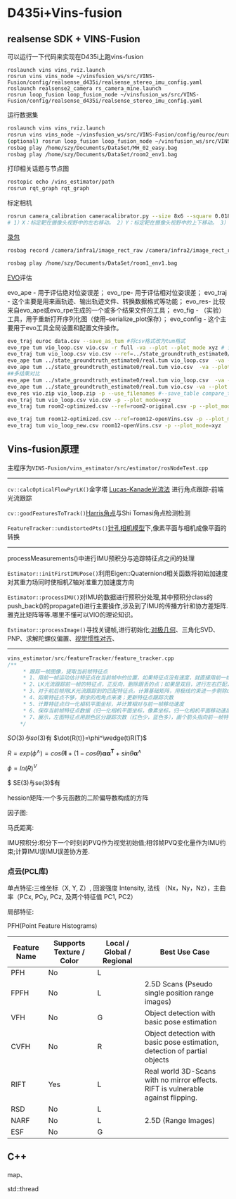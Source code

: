 # D435i+Vins-fusion

## realsense SDK + VINS-Fusion

可以运行一下代码来实现在D435i上跑vins-fusion

```ros
roslaunch vins vins_rviz.launch
rosrun vins vins_node ~/vinsfusion_ws/src/VINS-Fusion/config/realsense_d435i/realsense_stereo_imu_config.yaml
roslaunch realsense2_camera rs_camera_mine.launch
rosrun loop_fusion loop_fusion_node ~/vinsfusion_ws/src/VINS-Fusion/config/realsense_d435i/realsense_stereo_imu_config.yaml
```

运行数据集

```bash
roslaunch vins vins_rviz.launch
rosrun vins vins_node ~/vinsfusion_ws/src/VINS-Fusion/config/euroc/euroc_stereo_imu_config.yaml 
(optional) rosrun loop_fusion loop_fusion_node ~/vinsfusion_ws/src/VINS-Fusion/config/euroc/euroc_stereo_imu_config.yaml 
rosbag play /home/szy/Documents/DataSet/MH_02_easy.bag
rosbag play /home/szy/Documents/DataSet/room2_env1.bag
```

打印相关话题与节点图

```bash
rostopic echo /vins_estimator/path
rosrun rqt_graph rqt_graph
```

标定相机

```bash
rosrun camera_calibration cameracalibrator.py --size 8x6 --square 0.0188 image:=/camera/infra1/image_rect_raw
# 1）X：标定靶在摄像头视野中的左右移动。 2）Y：标定靶在摄像头视野中的上下移动。 3）Size：标定靶在摄像头视野中的前后移动。 4）Skew：标定靶在摄像头视野中的倾斜转动。
```

[录包](https://charon-cheung.github.io/2019/06/24/ROS/ROS%20Kinetic%E7%9F%A5%E8%AF%86/rosbag%E7%9A%84%E4%BD%BF%E7%94%A8/#rosbag-record)

```bash
rosbag record /camera/infra1/image_rect_raw /camera/infra2/image_rect_raw  /camera/imu

rosbag play /home/szy/Documents/DataSet/room1_env1.bag
```

[EVO](https://gitcode.net/mirrors/michaelgrupp/evo?utm_source=csdn_github_accelerator)评估

evo_ape - 用于评估绝对位姿误差；
evo_rpe- 用于评估相对位姿误差；
evo_traj - 这个主要是用来画轨迹、输出轨迹文件、转换数据格式等功能；
evo_res- 比较来自evo_ape或evo_rpe生成的一个或多个结果文件的工具；
evo_fig - （实验）工具，用于重新打开序列化图（使用–serialize_plot保存）；
evo_config - 这个主要用于evo工具全局设置和配置文件操作。

```bash
evo_traj euroc data.csv --save_as_tum #将csv格式改为tum格式
evo_rpe tum vio_loop.csv vio.csv -r full -va --plot --plot_mode xyz # 评估相对位姿误差
evo_traj tum vio_loop.csv vio.csv --ref=../state_groundtruth_estimate0/real.tum -p --plot_mode=xyz --align --correct_scale # 绘制轨迹
evo_ape tum ../state_groundtruth_estimate0/real.tum vio_loop.csv  -va --plot --plot_mode xyz # 评估vio_loop绝对位姿误差
evo_ape tum ../state_groundtruth_estimate0/real.tum vio.csv  -va --plot --plot_mode xyz # 评估vio绝对位姿误差
##多结果对比
evo_ape tum ../state_groundtruth_estimate0/real.tum vio_loop.csv  -va --plot --plot_mode xyz --save_results vio_loop.zip
evo_ape tum ../state_groundtruth_estimate0/real.tum vio.csv -va --plot --plot_mode xyz --save_results vio.zip 
evo_res vio.zip vio_loop.zip -p --use_filenames #--save_table compare_table.csv
evo_traj tum vio_loop.csv vio.csv -p --plot_mode=xyz 
evo_traj tum room2-optimized.csv --ref=room2-original.csv -p --plot_mode=xyz --align --correct_scale

evo_traj tum room12-optimized.csv --ref=room12-openVins.csv -p --plot_mode=xyz --align --correct_scale
evo_traj tum vio_loop_new.csv room12-openVins.csv -p --plot_mode=xyz 
```

## Vins-fusion原理

主程序为`VINS-Fusion/vins_estimator/src/estimator/rosNodeTest.cpp`

---

`cv::calcOpticalFlowPyrLK()`金字塔 [Lucas-Kanade光流法](https://blog.csdn.net/codedoctor/article/details/79175683) 进行角点跟踪-前端光流跟踪

`cv::goodFeaturesToTrack()`[Harris角点](https://lsxiang.github.io/Journey2SLAM/computer_vision/Harris/)与Shi Tomasi角点检测检测

`FeatureTracker::undistortedPts()`[针孔相机模型](https://www.cnblogs.com/wangguchangqing/p/8151128.html)下,像素平面与相机成像平面的转换

---

processMeasurements()中进行IMU预积分与追踪特征点之间的处理

`Estimator::initFirstIMUPose()`利用Eigen::Quaterniond相关函数将初始加速度对其重力场同时使相机Z轴对准重力加速度方向

`Estimator::processIMU()`对IMU的数据进行预积分处理,其中预积分class的push_back()的propagate()进行主要操作,涉及到了IMU的传播方针和协方差矩阵.雅克比矩阵等等.哪里不懂可以VIO的理论知识。

`Estimator::processImage()`寻找关键帧,进行初始化;[对极几何](https://blog.csdn.net/cindy9608/article/details/113765695?spm=1001.2101.3001.6650.2&utm_medium=distribute.pc_relevant.none-task-blog-2%7Edefault%7ECTRLIST%7ERate-2-113765695-blog-126859710.pc_relevant_3mothn_strategy_and_data_recovery&depth_1-utm_source=distribute.pc_relevant.none-task-blog-2%7Edefault%7ECTRLIST%7ERate-2-113765695-blog-126859710.pc_relevant_3mothn_strategy_and_data_recovery&utm_relevant_index=3)、三角化SVD、PNP、求解陀螺仪偏置、[视觉惯性对齐](https://blog.csdn.net/iwanderu/article/details/104672579)、

---



```cpp
vins_estimator/src/featureTracker/feature_tracker.cpp
/**
     * 跟踪一帧图像，提取当前帧特征点
     * 1、用前一帧运动估计特征点在当前帧中的位置，如果特征点没有速度，就直接用前一帧该点位置
     * 2、LK光流跟踪前一帧的特征点，正反向，删除跟丢的点；如果是双目，进行左右匹配，只删右目跟丢的特征点
     * 3、对于前后帧用LK光流跟踪到的匹配特征点，计算基础矩阵，用极线约束进一步剔除outlier点（代码注释掉了）
     * 4、如果特征点不够，剩余的用角点来凑；更新特征点跟踪次数
     * 5、计算特征点归一化相机平面坐标，并计算相对与前一帧移动速度
     * 6、保存当前帧特征点数据（归一化相机平面坐标，像素坐标，归一化相机平面移动速度）
     * 7、展示，左图特征点用颜色区分跟踪次数（红色少，蓝色多），画个箭头指向前一帧特征点位置，如果是双目，右图画个绿色点
    */
```

$SO(3)与so(3)$有
$\dot{R(t)}=\phi^\wedge(t)R(T)$

$R=exp(\phi^\wedge)=cos\theta\mathbf{I}+(1-cos\theta)\mathbf{\alpha\alpha^T}+sin\theta\mathbf\alpha^\wedge$

$\phi=ln(R)^{V}$

$ SE(3)与se(3)$有

hession矩阵:一个多元函数的二阶偏导数构成的方阵

因子图:

马氏距离:

IMU预积分:积分下一个时刻的PVQ作为视觉初始值;相邻帧PVQ变化量作为IMU约束;计算IMU误IMU误差协方差.


### 点云(PCL库)

单点特征:三维坐标（X, Y, Z）, 回波强度 Intensity, 法线 （Nx，Ny，Nz），主曲率（PCx, PCy, PCz, 及两个特征值 PC1, PC2）

局部特征:

PFH(Point Feature Histograms)

| Feature Name | Supports Texture / Color | Local / Global / Regional | Best Use Case                                                |
| ------------ | ------------------------ | ------------------------- | ------------------------------------------------------------ |
| PFH          | No                       | L                         |                                                              |
| FPFH         | No                       | L                         | 2.5D Scans (Pseudo single position range images)             |
| VFH          | No                       | G                         | Object detection with basic pose estimation                  |
| CVFH         | No                       | R                         | Object detection with basic pose estimation, detection of partial objects |
| RIFT         | Yes                      | L                         | Real world 3D-Scans with no mirror effects. RIFT is vulnerable against flipping. |
| RSD          | No                       | L                         |                                                              |
| NARF         | No                       | L                         | 2.5D (Range Images)                                          |
| ESF          | No                       | G                         |                                                              |



## C++

map、	

std::thread